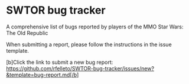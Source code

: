 # SWTOR bug tracker
A comprehensive list of bugs reported by players of the MMO Star Wars: The Old Republic

When submitting a report, please follow the instructions in the issue template.

[b]Click the link to submit a new bug report: https://github.com/rfelleto/SWTOR-bug-tracker/issues/new?&template=bug-report.md[/b]

